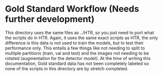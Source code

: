 # Gold Standard Workflow (Needs further development)

This directory uses the same files as ../HTR, so you just need to port what the scripts do in HTR. Again, it uses the same exact scripts as HTR, the only difference is this data is not used to train the models, but to test their performance only. This entails a few things like not needing to split to multiple partitions (train, val and test) and the images not needing to be rotated (augmentation for the detector model). At the time of writing this documentation, Gold standard data has not been completely labeled so none of the scripts in this directory are by stretch completed.
